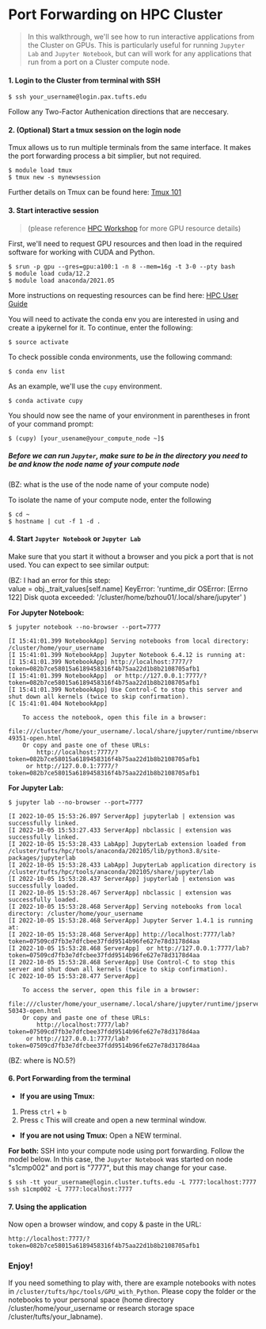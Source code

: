 # Port Forwarding on HPC Cluster

> In this walkthrough, we'll see how to run interactive applications from the Cluster on GPUs. 
> This is particularly useful for running `Jupyter Lab` and `Jupyter Notebook`, but can will work for any applications that run from a port on a Cluster compute node.

#### 1. Login to the Cluster from terminal with SSH
```
$ ssh your_username@login.pax.tufts.edu
```
Follow any Two-Factor Authenication directions that are neccesary. 

#### 2. (Optional) Start a tmux session on the login node
Tmux allows us to run multiple terminals from the same interface. It makes the port forwarding process a bit simplier, but not required.

```
$ module load tmux
$ tmux new -s mynewsession
```
Further details on Tmux can be found here: [Tmux 101](https://tufts.box.com/s/zweotnda0or4x10lffjgm21kb2cxbcm2)

#### 3. Start interactive session 

> (please reference [HPC Workshop](https://tufts.box.com/s/99qm8l39md260e8tooko9hofjrp4s57s) for more GPU resource details)

First, we'll need to request GPU resources and then load in the required software for working with CUDA and Python. 
```
$ srun -p gpu --gres=gpu:a100:1 -n 8 --mem=16g -t 3-0 --pty bash
$ module load cuda/12.2
$ module load anaconda/2021.05
```
More instructions on requesting resources can be find here: [HPC User Guide](https://tufts.box.com/v/Pax-User-Guide)

You will need to activate the conda env you are interested in using and create a ipykernel for it. To continue, enter the following: 
```
$ source activate
```

To check possible conda environments, use the following command:
```
$ conda env list
```

As an example, we'll use the `cupy` environment.
```
$ conda activate cupy
```

You should now see the name of your environment in parentheses in front of your command prompt:
```
$ (cupy) [your_usename@your_compute_node ~]$
```
##### Before we can run `Jupyter`, make sure to be in the directory you need to be and know the node name of your compute node

(BZ: what is the use of the node name of your compute node)

To isolate the name of your compute node, enter the following
```
$ cd ~
$ hostname | cut -f 1 -d .
```

#### 4. Start `Jupyter Notebook` or `Jupyter Lab` 
Make sure that you start it without a browser and you pick a port that is not used. You can expect to see similar output:

(BZ: I had an error for this step:  
value = obj._trait_values[self.name]
KeyError: 'runtime_dir
OSError: [Errno 122] Disk quota exceeded: '/cluster/home/bzhou01/.local/share/jupyter'
)

**For Jupyter Notebook:**
```
$ jupyter notebook --no-browser --port=7777

[I 15:41:01.399 NotebookApp] Serving notebooks from local directory: /cluster/home/your_username
[I 15:41:01.399 NotebookApp] Jupyter Notebook 6.4.12 is running at:
[I 15:41:01.399 NotebookApp] http://localhost:7777/?token=082b7ce58015a6189458316f4b75aa22d1b8b2108705afb1
[I 15:41:01.399 NotebookApp]  or http://127.0.0.1:7777/?token=082b7ce58015a6189458316f4b75aa22d1b8b2108705afb1
[I 15:41:01.399 NotebookApp] Use Control-C to stop this server and shut down all kernels (twice to skip confirmation).
[C 15:41:01.404 NotebookApp] 
    
    To access the notebook, open this file in a browser:
        file:///cluster/home/your_username/.local/share/jupyter/runtime/nbserver-49351-open.html
    Or copy and paste one of these URLs:
        http://localhost:7777/?token=082b7ce58015a6189458316f4b75aa22d1b8b2108705afb1
     or http://127.0.0.1:7777/?token=082b7ce58015a6189458316f4b75aa22d1b8b2108705afb1
```

**For Jupyter Lab:**
```
$ jupyter lab --no-browser --port=7777

[I 2022-10-05 15:53:26.897 ServerApp] jupyterlab | extension was successfully linked.
[I 2022-10-05 15:53:27.433 ServerApp] nbclassic | extension was successfully linked.
[I 2022-10-05 15:53:28.433 LabApp] JupyterLab extension loaded from /cluster/tufts/hpc/tools/anaconda/202105/lib/python3.8/site-packages/jupyterlab
[I 2022-10-05 15:53:28.433 LabApp] JupyterLab application directory is /cluster/tufts/hpc/tools/anaconda/202105/share/jupyter/lab
[I 2022-10-05 15:53:28.437 ServerApp] jupyterlab | extension was successfully loaded.
[I 2022-10-05 15:53:28.467 ServerApp] nbclassic | extension was successfully loaded.
[I 2022-10-05 15:53:28.468 ServerApp] Serving notebooks from local directory: /cluster/home/your_username
[I 2022-10-05 15:53:28.468 ServerApp] Jupyter Server 1.4.1 is running at:
[I 2022-10-05 15:53:28.468 ServerApp] http://localhost:7777/lab?token=07509cd7fb3e7dfcbee37fdd9514b96fe627e78d3178d4aa
[I 2022-10-05 15:53:28.468 ServerApp]  or http://127.0.0.1:7777/lab?token=07509cd7fb3e7dfcbee37fdd9514b96fe627e78d3178d4aa
[I 2022-10-05 15:53:28.468 ServerApp] Use Control-C to stop this server and shut down all kernels (twice to skip confirmation).
[C 2022-10-05 15:53:28.477 ServerApp] 
    
    To access the server, open this file in a browser:
        file:///cluster/home/your_username/.local/share/jupyter/runtime/jpserver-50343-open.html
    Or copy and paste one of these URLs:
        http://localhost:7777/lab?token=07509cd7fb3e7dfcbee37fdd9514b96fe627e78d3178d4aa
     or http://127.0.0.1:7777/lab?token=07509cd7fb3e7dfcbee37fdd9514b96fe627e78d3178d4aa
```

(BZ: where is NO.5?)

#### 6. Port Forwarding from the terminal
- **If you are using Tmux:**
1. Press `ctrl` + `b`
2. Press `c`
This will create and open a new terminal window.

- **If you are not using Tmux:**
Open a NEW terminal.

**For both:**
SSH into your compute node using port forwarding. Follow the model below. In this case, the `Jupyter Notebook` was started on node "s1cmp002" and port is "7777", but this may change for your case.

```
$ ssh -tt your_username@login.cluster.tufts.edu -L 7777:localhost:7777 ssh s1cmp002 -L 7777:localhost:7777
```

#### 7. Using the application

Now open a browser window, and copy & paste in the URL:
```
http://localhost:7777/?token=082b7ce58015a6189458316f4b75aa22d1b8b2108705afb1
```

### Enjoy!
If you need something to play with, there are example notebooks with notes in `/cluster/tufts/hpc/tools/GPU_with_Python`. Please copy the folder or the notebooks to your personal space (home directory /cluster/home/your_username or research storage space /cluster/tufts/your_labname).
